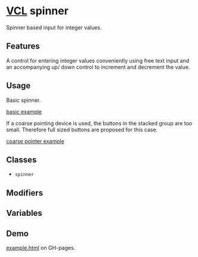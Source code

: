 # [VCL](https://github.com/vcl/doc) spinner

Spinner based input for integer values.

## Features

A control for entering integer values conveniently using free text input
and an accompanying up/ down control to increment and decrement the value.

## Usage

Basic spinner.

[basic example](/demo/example-basic.html)

If a coarse pointing device is used, the buttons in the stacked group are
too small. Therefore full sized buttons are proposed for this case.

[coarse pointer example](/demo/example-coarse-pointer.html)

## Classes

- `spinner`

## Modifiers

## Variables

## Demo

[example.html](/demo/example.html) on GH-pages.
